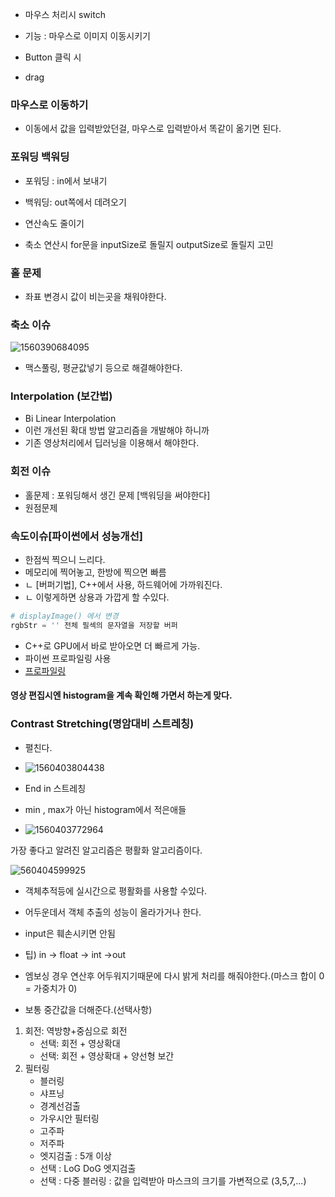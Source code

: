 



- 마우스 처리시 switch

- 기능 : 마우스로 이미지 이동시키기
- Button 클릭 시

- drag



### 마우스로 이동하기

- 이동에서 값을 입력받았던걸, 마우스로 입력받아서 똑같이 옮기면 된다.



### 포워딩 백워딩

- 포워딩 : in에서 보내기
- 백워딩: out쪽에서 데려오기

- 연산속도 줄이기

- 축소 연산시 for문을 inputSize로 돌릴지 outputSize로 돌릴지 고민



### 홀 문제

- 좌표 변경시 값이 비는곳을 채워야한다.



### 축소 이슈

![1560390684095](C:\Users\user\AppData\Roaming\Typora\typora-user-images\1560390684095.png)

- 맥스풀링, 평균값넣기 등으로 해결해야한다.



### Interpolation (보간법)

- Bi Linear Interpolation
- 이런 개선된 확대 방법 알고리즘을 개발해야 하니까 
- 기존 영상처리에서 딥러닝을 이용해서 해야한다.



### 회전 이슈

- 홀문제 : 포워딩해서 생긴 문제 [백워딩을 써야한다]
- 원점문제



### 속도이슈[파이썬에서 성능개선] 

- 한점씩 찍으니 느리다.
- 메모리에 찍어놓고, 한방에 찍으면 빠름
- ㄴ [버퍼기법], C++에서 사용, 하드웨어에 가까워진다.
- ㄴ 이렇게하면 상용과 가깝게 할 수있다.

```python
# displayImage() 에서 변경
rgbStr = '' 전체 필섹의 문자열을 저장할 버퍼
```

- C++로 GPU에서 바로 받아오면 더 빠르게 가능.
- 파이썬 프로파일링 사용
- [프로파일링](https://www.google.com/search?rlz=1C1SQJL_koKR846KR846&ei=TKgBXdODFOWwmAXCqY-oCw&q=파이썬+프로파일링&oq=파이썬+프로파일링&gs_l=psy-ab.3..0.4796.5690..5816...2.0..1.116.734.0j7......0....1..gws-wiz.......0i7i30j0i13.bqomDA_bKVA)



#### 영상 편집시엔 histogram을 계속 확인해 가면서 하는게 맞다.

### Contrast Stretching(명암대비 스트레칭)

- 펼친다.
- ![1560403804438](C:\Users\user\AppData\Roaming\Typora\typora-user-images\1560403804438.png)

- End in 스트레칭
- min , max가 아닌 histogram에서 적은애들

- ![1560403772964](C:\Users\user\AppData\Roaming\Typora\typora-user-images\1560403772964.png)



가장 좋다고 알려진 알고리즘은 평활화 알고리즘이다.

![560404599925](C:\Users\user\AppData\Roaming\Typora\typora-user-images\1560404599925.png)

- 객체추적등에 실시간으로 평활화를 사용할 수있다.
- 어두운데서 객체 추출의 성능이 올라가거나 한다.



- input은 훼손시키면 안됨
- 팁) in -> float -> int ->out

- 엠보싱 경우 연산후 어두워지기때문에 다시 밝게 처리를 해줘야한다.(마스크 합이 0 = 가중치가 0)
- 보통 중간값을 더해준다.(선택사항)



1. 회전: 역방향+중심으로 회전
   - 선택: 회전 + 영상확대
   - 선택: 회전 + 영상확대 + 양선형 보간
2. 필터링
   - 블러링
   - 샤프닝
   - 경계선검출
   - 가우시안 필터링
   - 고주파
   - 저주파
   - 엣지검출 : 5개 이상
   - 선택 : LoG DoG 엣지검출
   - 선택 : 다중 블러링 : 값을 입력받아 마스크의 크기를 가변적으로 (3,5,7,...)





















